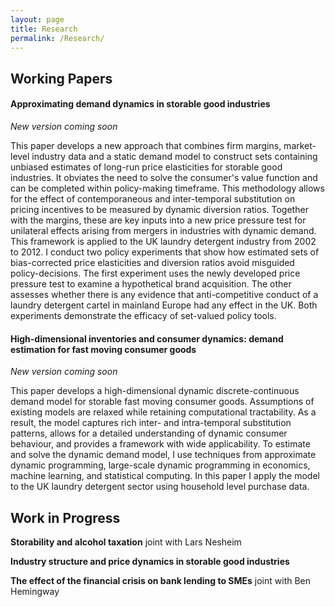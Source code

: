 ```yaml
---
layout: page
title: Research
permalink: /Research/
---
```


## Working Papers

#### Approximating demand dynamics in storable good industries

_New version coming soon_

<!-- [Approximating demand dynamics in storable good industries](../assets/workingpapers/CrawfordAR (2020) Approximating Demand Dyanmics for Storable goods.pdf) -->

This paper develops a new approach that combines firm margins, market-level industry data and a static demand model to construct sets containing unbiased estimates of long-run price elasticities for storable good industries. It obviates the need to solve the consumer's value function and can be completed within policy-making timeframe. This methodology allows for the effect of contemporaneous and inter-temporal substitution on pricing incentives to be measured by dynamic diversion ratios. Together with the margins, these are key inputs into a new price pressure test for unilateral effects arising from mergers in industries with dynamic demand. This framework is applied to the UK laundry detergent industry from 2002 to 2012. I conduct two policy experiments that show how estimated sets of bias-corrected price elasticities and diversion ratios avoid misguided policy-decisions. The first experiment uses the newly developed price pressure test to examine a hypothetical brand acquisition. The other assesses whether there is any evidence that anti-competitive conduct of a laundry detergent cartel in mainland Europe had any effect in the UK. Both experiments demonstrate the efficacy of set-valued policy tools.

#### High-dimensional inventories and consumer dynamics: demand estimation for fast moving consumer goods 

_New version coming soon_

<!--**[High-dimensional inventories and consumer dynamics: demand estimation for fast moving consumer goods](../assets/workingpapers/AlanCrawfordJMP.pdf)**-->

This paper develops a high-dimensional dynamic discrete-continuous demand model for storable fast moving consumer goods. Assumptions of existing models are relaxed while retaining computational tractability. As a result, the model captures rich inter- and intra-temporal substitution patterns, allows for a detailed understanding of dynamic consumer behaviour, and provides a framework with wide applicability. To estimate and solve the dynamic demand model, I use techniques from approximate dynamic programming, large-scale dynamic programming in economics, machine learning, and statistical computing. In this paper I apply the model to the UK laundry detergent sector using household level purchase data.


## Work in Progress

**Storability and alcohol taxation** joint with Lars Nesheim  

**Industry structure and price dynamics in storable good industries**

**The effect of the financial crisis on bank lending to SMEs** joint with Ben Hemingway 